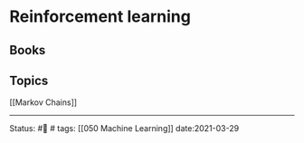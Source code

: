 # Reinforcement learning


## Books

## Topics
[[Markov Chains]]


---
Status: #🌱 #
tags: [[050 Machine Learning]]
date:2021-03-29




